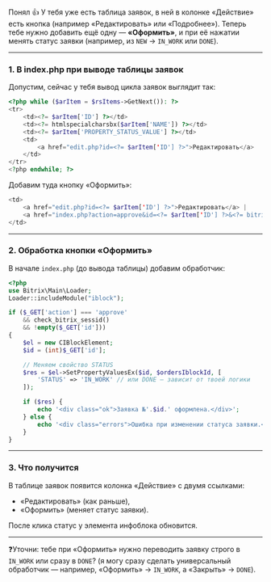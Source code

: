 Понял 👍
У тебя уже есть таблица заявок, в ней в колонке «Действие» есть кнопка (например «Редактировать» или «Подробнее»). Теперь тебе нужно добавить ещё одну — **«Оформить»**, и при её нажатии менять статус заявки (например, из `NEW` → `IN_WORK` или `DONE`).

---

### 1. В index.php при выводе таблицы заявок

Допустим, сейчас у тебя вывод цикла заявок выглядит так:

```php
<?php while ($arItem = $rsItems->GetNext()): ?>
<tr>
    <td><?= $arItem['ID'] ?></td>
    <td><?= htmlspecialcharsbx($arItem['NAME']) ?></td>
    <td><?= $arItem['PROPERTY_STATUS_VALUE'] ?></td>
    <td>
        <a href="edit.php?id=<?= $arItem['ID'] ?>">Редактировать</a>
    </td>
</tr>
<?php endwhile; ?>
```

Добавим туда кнопку «Оформить»:

```php
<td>
    <a href="edit.php?id=<?= $arItem['ID'] ?>">Редактировать</a> |
    <a href="index.php?action=approve&id=<?= $arItem['ID'] ?>&<?= bitrix_sessid_get() ?>">Оформить</a>
</td>
```

---

### 2. Обработка кнопки «Оформить»

В начале `index.php` (до вывода таблицы) добавим обработчик:

```php
<?php
use Bitrix\Main\Loader;
Loader::includeModule("iblock");

if ($_GET['action'] === 'approve' 
    && check_bitrix_sessid() 
    && !empty($_GET['id'])) 
{
    $el = new CIBlockElement;
    $id = (int)$_GET['id'];

    // Меняем свойство STATUS
    $res = $el->SetPropertyValuesEx($id, $ordersIblockId, [
        'STATUS' => 'IN_WORK' // или DONE — зависит от твоей логики
    ]);

    if ($res) {
        echo '<div class="ok">Заявка №'.$id.' оформлена.</div>';
    } else {
        echo '<div class="errors">Ошибка при изменении статуса заявки.</div>';
    }
}
```

---

### 3. Что получится

В таблице заявок появится колонка «Действие» с двумя ссылками:

* «Редактировать» (как раньше),
* «Оформить» (меняет статус заявки).

После клика статус у элемента инфоблока обновится.

---

❓Уточни: тебе при «Оформить» нужно переводить заявку строго в `IN_WORK` или сразу в `DONE`?
(я могу сразу сделать универсальный обработчик — например, «Оформить» → `IN_WORK`, а «Закрыть» → `DONE`).
